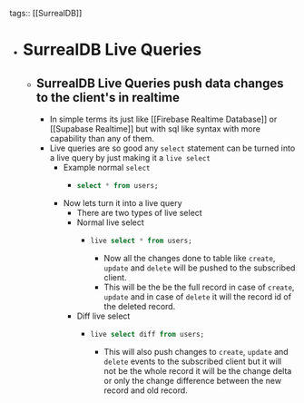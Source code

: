 tags:: [[SurrealDB]]

- # SurrealDB Live Queries
	- ## SurrealDB Live Queries push data changes to the client's in realtime
		- In simple terms its just like [[Firebase Realtime Database]] or [[Supabase Realtime]] but with sql like syntax with more capability than any of them.
		- Live queries are so good any `select` statement can be turned into a live query by just making it a `live select`
			- Example normal `select`
				- ```sql
				  select * from users;
				  ```
			- Now lets turn it into a live query
				- There are two types of live select
				- Normal live select
					- ```sql
					  live select * from users;
					  ```
						- Now all the changes done to table like `create`, `update` and `delete` will be pushed to the subscribed client.
						- This will be the be the full record in case of `create`, `update` and in case of `delete` it will the record id of the deleted record.
				- Diff live select
					- ```sql
					  live select diff from users;
					  ```
						- This will also push changes to `create`, `update` and `delete` events to the subscribed client but it will not be the whole record it will be the change delta or only the change difference between the new record and old record.